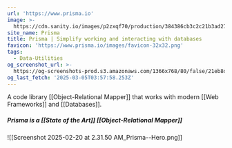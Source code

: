 ```yaml
---
url: 'https://www.prisma.io'
image: >-
  https://cdn.sanity.io/images/p2zxqf70/production/384386cb3c2c21b3ad27c6b6758547fe18b08ac1-1200x630.png
site_name: Prisma
title: Prisma | Simplify working and interacting with databases
favicon: 'https://www.prisma.io/images/favicon-32x32.png'
tags:
  - Data-Utilities
og_screenshot_url: >-
  https://og-screenshots-prod.s3.amazonaws.com/1366x768/80/false/21eb8d2b8a560f67e14af1a9c4078967a03840fc96a86c2830ce946376c912ee.jpeg
og_last_fetch: '2025-03-05T03:57:58.253Z'
---
```

A code library [[Object-Relational Mapper]] that works with modern [[Web Frameworks]] and [[Databases]].

##### Prisma is a [[State of the Art]] [[Object-Relational Mapper]]
![[Screenshot 2025-02-20 at 2.31.50 AM_Prisma--Hero.png]]

